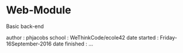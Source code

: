 # Web-Module
Basic back-end

author			: phjacobs
school			: WeThinkCode/ecole42
date started	: Friday-16September-2016
date finished	: ...
